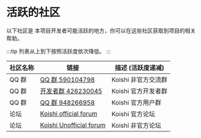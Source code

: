 # 活跃的社区

以下社区是 本项目开发者可能活跃的地方，你可以在这些社区获取到项目的相关帮助。

:::tip
列表从上到下按照活跃度依次降低。
:::

| 社区名称 | 链接                                                         | 描述 (活跃度递减)   |
| -------- | ------------------------------------------------------------ | ------------------- |
| QQ 群    | [QQ 群 590104798](https://qm.qq.com/q/vJ0kcQePCM)            | Koishi 非官方交流群 |
| QQ 群    | [开发者群 426230045](https://jq.qq.com/?_wv=1027&k=6FDoxQ6g) | Koishi 官方开发者群 |
| QQ 群    | [QQ 群 948266958](https://qm.qq.com/q/7C9E9rjR0Q)            | Koishi 官方用户群   |
| 论坛     | [Koishi official forum](https://forum.koishi.xyz/)           | Koishi 官方论坛     |
| 论坛     | [Koishi Unofficial forum](https://forum.itzdrli.cc/)         | Koishi 非官方论坛   |